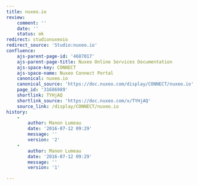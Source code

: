 ```yaml
---
title: nuxeo.io
review:
    comment: ''
    date: ''
    status: ok
redirect: studionuxeoio
redirect_source: 'Studio:nuxeo.io'
confluence:
    ajs-parent-page-id: '4687017'
    ajs-parent-page-title: Nuxeo Online Services Documentation
    ajs-space-key: CONNECT
    ajs-space-name: Nuxeo Connect Portal
    canonical: nuxeo.io
    canonical_source: 'https://doc.nuxeo.com/display/CONNECT/nuxeo.io'
    page_id: '31686989'
    shortlink: TYHjAQ
    shortlink_source: 'https://doc.nuxeo.com/x/TYHjAQ'
    source_link: /display/CONNECT/nuxeo.io
history:
    - 
        author: Manon Lumeau
        date: '2016-07-12 09:29'
        message: ''
        version: '2'
    - 
        author: Manon Lumeau
        date: '2016-07-12 09:29'
        message: ''
        version: '1'

---
```

